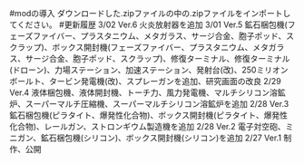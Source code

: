 #modの導入
ダウンロードした.zipファイルの中の.zipファイルをインポートしてください。
#更新履歴
3/02 Ver.6
火炎放射器を追加
3/01 Ver.5
鉱石梱包機(フェーズファイバー、プラスタニウム、メタガラス、サージ合金、胞子ポッド、スクラップ)、ボックス開封機(フェーズファイバー、プラスタニウム、メタガラス、サージ合金、胞子ポッド、スクラップ)、修復ターミナル、修復ターミナル(ドローン)、力場ステーション、加速ステーション、発射台(改)、250ミリオンボールト、タービン発電機(改)、スプレーガンを追加、研究画面の改良
2/29 Ver.4
液体梱包機、液体開封機、トーチ力、風力発電機、マルチシリコン溶鉱炉、スーパーマルチ圧縮機、スーパーマルチシリコン溶鉱炉を追加
2/28 Ver.3
鉱石梱包機(ピラタイト、爆発性化合物)、ボックス開封機(ピラタイト、爆発性化合物)、レールガン、ストロンギウム製造機を追加
2/28 Ver.2
電子対空砲、ミニガン、鉱石梱包機(シリコン)、ボックス開封機(シリコン)を追加
2/27 Ver.1
制作、公開
